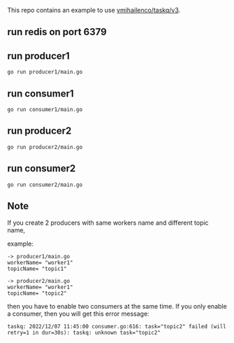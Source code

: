 This repo contains an example to use [vmihailenco/taskq/v3](github.com/vmihailenco/taskq/v3).
## run redis on port 6379

## run producer1

```
go run producer1/main.go
```

## run consumer1

```
go run consumer1/main.go
```

## run producer2

```
go run producer2/main.go
```

## run consumer2

```
go run consumer2/main.go
```

## Note
If you create 2 producers with same workers name and different topic name,

example:

```
-> producer1/main.go
workerName= "worker1"
topicName= "topic1"

-> producer2/main.go
workerName= "worker1"
topicName= "topic2"
```

then you have to enable two consumers at the same time. If you only enable
a consumer, then you will get this error message:

```
taskq: 2022/12/07 11:45:00 consumer.go:616: task="topic2" failed (will retry=1 in dur=30s): taskq: unknown task="topic2"
```




